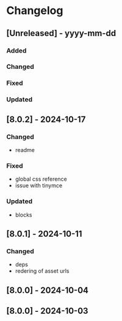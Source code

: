 # Changelog
## [Unreleased] - yyyy-mm-dd

### Added

### Changed

### Fixed

### Updated

## [8.0.2] - 2024-10-17


### Changed
- readme

### Fixed
- global css reference
- issue with tinymce

### Updated
- blocks

## [8.0.1] - 2024-10-11


### Changed
- deps
- redering of asset urls

## [8.0.0] - 2024-10-04


## [8.0.0] - 2024-10-03
